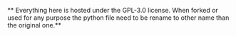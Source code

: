 ** Everything here is hosted under the GPL-3.0 license. When forked or used for any purpose the python file need to be rename to other name than the original one.**
